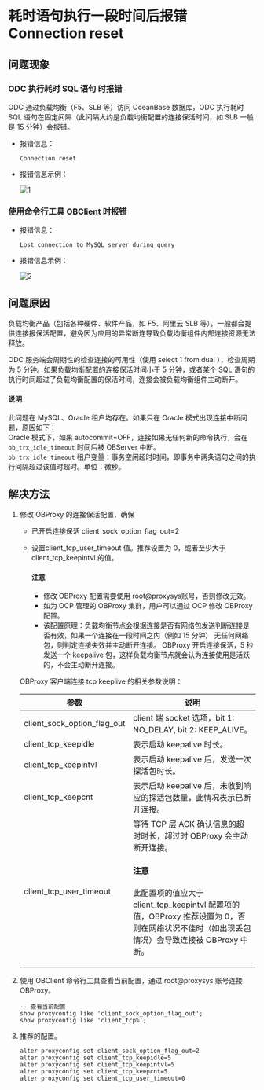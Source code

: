 耗时语句执行一段时间后报错 Connection reset 
===============================================

**问题现象** 
-------------------------

### ODC 执行耗时 SQL 语句 **时报错** 

ODC 通过负载均衡（F5、SLB 等）访问 OceanBase 数据库，ODC 执行耗时 SQL 语句在固定间隔（此间隔大约是负载均衡配置的连接保活时间，如 SLB 一般是 15 分钟）会报错。

* 报错信息：

  ```shell
  Connection reset
  ```

* 报错信息示例：

  ![1](https://obbusiness-private.oss-cn-shanghai.aliyuncs.com/doc/img/odc/KB/3.common-troubleshooting/2.database-connection/4.error-connection-reset-after-executing-sql-statement/1.png)

### **使用命令行工具 OBClient 时报错** 

* 报错信息：

  ```shell
  Lost connection to MySQL server during query
  ```

* 报错信息示例：

  ![2](https://obbusiness-private.oss-cn-shanghai.aliyuncs.com/doc/img/odc/KB/3.common-troubleshooting/2.database-connection/4.error-connection-reset-after-executing-sql-statement/2.png)


问题原因 
--------------------------

负载均衡产品（包括各种硬件、软件产品，如 F5、阿里云 SLB 等），一般都会提供连接报保活配置，避免因为应用的异常断连导致负载均衡组件内部连接资源无法释放。

ODC 服务端会周期性的检查连接的可用性（使用 select 1 from dual ），检查周期为 5 分钟。如果负载均衡配置的连接保活时间小于 5 分钟，或者某个 SQL 语句的执行时间超过了负载均衡配置的保活时间，连接会被负载均衡组件主动断开。

<main id="notice" type='explain'>
   <h4>说明</h4>
   <p>此问题在 MySQL、Oracle 租户均存在。如果只在 Oracle 模式出现连接中断问题，原因如下：<br>Oracle 模式下，如果 autocommit=OFF，连接如果无任何新的命令执行，会在 <code>ob_trx_idle_timeout</code> 时间后被 OBServer 中断。<br><code>ob_trx_idle_timeout</code> 租户变量：事务空闲超时时间，即事务中两条语句之间的执行间隔超过该值时超时。单位：微秒。</p>
</main> 


**解决方法**
-------------------------

1. 修改 OBProxy 的连接保活配置，确保

   * 已开启连接保活 client_sock_option_flag_out=2

   * 设置client_tcp_user_timeout 值。推荐设置为 0，或者至少大于 client_tcp_keepintvl 的值。

      <main id="notice" type='notice'>
        <h4>注意</h4>
        <ul>
        <li>修改 OBProxy 配置需要使用 root@proxysys账号，否则修改无效。</li>
        <li>如为 OCP 管理的 OBProxy 集群，用户可以通过 OCP 修改 OBProxy 配置。</li>
        <li>该配置原理：负载均衡节点会根据连接是否有网络包发送判断连接是否有效，如果一个连接在一段时间之内（例如 15 分钟） 无任何网络包，则判定连接失效并主动断开连接。 OBProxy 开启连接保活，5 秒发送一个 keepalive 包，这样负载均衡节点就会认为连接使用是活跃的，不会主动断开连接。</li>
        </ul>
      </main>



   OBProxy 客户端连接 tcp keeplive 的相关参数说明：


   | **参数**                      | **说明**  |
   |-----------------------------|-------------|
   | client_sock_option_flag_out | client 端 socket 选项，bit 1: NO_DELAY, bit 2: KEEP_ALIVE。                                                                                                        |
   | client_tcp_keepidle         | 表示启动 keepalive 时长。                                                                                                                                            |
   | client_tcp_keepintvl        | 表示启动 keepalive 后，发送一次探活包时长。                                                                                                                                   |
   | client_tcp_keepcnt          | 表示启动 keepalive 后，未收到响应的探活包数量，此情况表示已断开连接。                                                                                                                      |
   | client_tcp_user_timeout     | 等待 TCP 层 ACK 确认信息的超时时长，超过时 OBProxy 会主动断开连接。<main id="notice" type='notice'><h4>注意</h4><p>此配置项的值应大于 client_tcp_keepintvl 配置项的值，OBProxy 推荐设置为 0，否则在网络状况不佳时（如出现丢包情况）会导致连接被 OBProxy 中断。</p></main> |

2. 使用 OBClient 命令行工具查看当前配置，通过 root@proxysys 账号连接 OBProxy。

   ```shell
   -- 查看当前配置
   show proxyconfig like 'client_sock_option_flag_out';
   show proxyconfig like 'client_tcp%';
   ```

3. 推荐的配置。

   ```shell
   alter proxyconfig set client_sock_option_flag_out=2
   alter proxyconfig set client_tcp_keepidle=5
   alter proxyconfig set client_tcp_keepintvl=5
   alter proxyconfig set client_tcp_keepcnt=5
   alter proxyconfig set client_tcp_user_timeout=0
   ```
